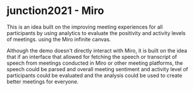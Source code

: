 # junction2021 - Miro

This is an idea built on the improving meeting experiences for all participants by using analytics to evaluate the positivity and activity levels of meetings. using the Miro infinite canvas. 

Although the demo doesn't directly interact with Miro, it is built on the idea that if an interface that allowed for fetching the 
speech or transcript of speech from meetings conducted in Miro or other meeting platforms, the speech could be parsed and overall meeting sentiment and 
activity level of participants could be evaluated and the analysis could be used to create better meetings for everyone.
